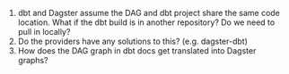 1. dbt and Dagster assume the DAG and dbt project share the same code location. What if the dbt build is in another repository? Do we need to pull in locally?
2. Do the providers have any solutions to this? (e.g. dagster-dbt)
3. How does the DAG graph in dbt docs get translated into Dagster graphs?